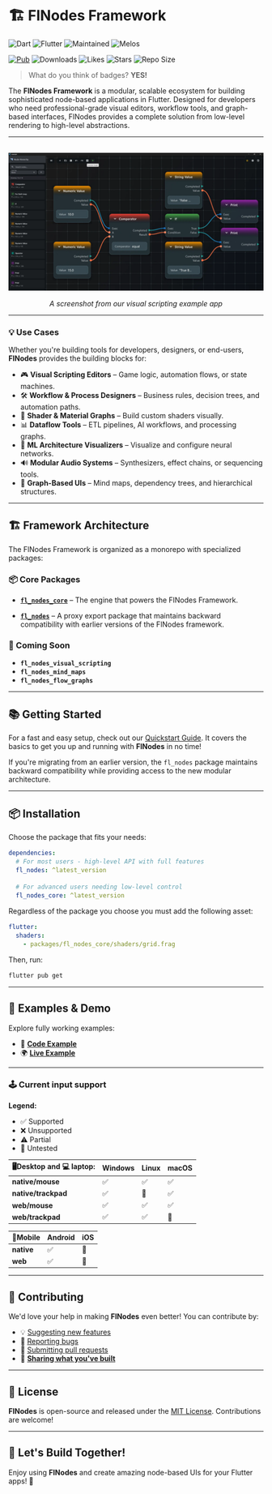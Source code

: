 # **🏗️ FlNodes Framework**

![Dart](https://img.shields.io/badge/Dart-%230175C2.svg?style=for-the-badge&logo=dart&logoColor=white)
![Flutter](https://img.shields.io/badge/Flutter-%2302569B.svg?style=for-the-badge&logo=flutter&logoColor=white)
![Maintained](https://img.shields.io/badge/maintained%3F-yes-green?style=for-the-badge)
![Melos](https://img.shields.io/badge/monorepo-managed%20with%20Melos-magenta?style=for-the-badge)

[![Pub](https://img.shields.io/pub/v/fl_nodes.svg?style=for-the-badge)](https://pub.dev/packages/fl_nodes)
![Downloads](https://img.shields.io/pub/dm/fl_nodes.svg?style=for-the-badge)
![Likes](https://img.shields.io/pub/likes/fl_nodes?style=for-the-badge)
![Stars](https://img.shields.io/github/stars/WilliamKarolDiCioccio/fl_nodes?style=for-the-badge)
![Repo Size](https://img.shields.io/github/repo-size/WilliamKarolDiCioccio/fl_nodes?style=for-the-badge)

> What do you think of badges? **YES!**

The **FlNodes Framework** is a modular, scalable ecosystem for building sophisticated node-based applications in Flutter. Designed for developers who need professional-grade visual editors, workflow tools, and graph-based interfaces, FlNodes provides a complete solution from low-level rendering to high-level abstractions.

---

<p align="center">
  <img src="https://raw.githubusercontent.com/WilliamKarolDiCioccio/fl_nodes/refs/heads/main/.github/images/node_editor_example.webp" alt="FlNodes Example" />
</p>

<p align="center">
  <i >A screenshot from our visual scripting example app</i>
</p>

---

### 💡 Use Cases

Whether you're building tools for developers, designers, or end-users, **FlNodes** provides the building blocks for:

- 🎮 **Visual Scripting Editors** – Game logic, automation flows, or state machines.
- 🛠 **Workflow & Process Designers** – Business rules, decision trees, and automation paths.
- 🎨 **Shader & Material Graphs** – Build custom shaders visually.
- 📊 **Dataflow Tools** – ETL pipelines, AI workflows, and processing graphs.
- 🤖 **ML Architecture Visualizers** – Visualize and configure neural networks.
- 🔊 **Modular Audio Systems** – Synthesizers, effect chains, or sequencing tools.
- 🧠 **Graph-Based UIs** – Mind maps, dependency trees, and hierarchical structures.

---

## 🏗️ Framework Architecture

The FlNodes Framework is organized as a monorepo with specialized packages:

### 📦 Core Packages

- [**`fl_nodes_core`**](https://github.com/WilliamKarolDiCioccio/fl_nodes/tree/main/packages/fl_nodes_core) – The engine that powers the FlNodes Framework.

- [**`fl_nodes`**](https://github.com/WilliamKarolDiCioccio/fl_nodes/tree/main/packages/fl_nodes) – A proxy export package that maintains backward compatibility with earlier versions of the FlNodes framework.

### 🔌 Coming Soon

- **`fl_nodes_visual_scripting`**
- **`fl_nodes_mind_maps`**
- **`fl_nodes_flow_graphs`**

---

## 📚 **Getting Started**

For a fast and easy setup, check out our [Quickstart Guide](https://github.com/WilliamKarolDiCioccio/fl_nodes/wiki/Quickstart). It covers the basics to get you up and running with **FlNodes** in no time!

If you're migrating from an earlier version, the `fl_nodes` package maintains backward compatibility while providing access to the new modular architecture.

---

## 📦 **Installation**

Choose the package that fits your needs:

```yaml
dependencies:
  # For most users - high-level API with full features
  fl_nodes: ^latest_version

  # For advanced users needing low-level control
  fl_nodes_core: ^latest_version
```

Regardless of the package you choose you must add the following asset:

```yaml
flutter:
  shaders:
    - packages/fl_nodes_core/shaders/grid.frag
```

Then, run:

```bash
flutter pub get
```

---

## 🧩 **Examples & Demo**

Explore fully working examples:

- 📄 **[Code Example](https://github.com/WilliamKarolDiCioccio/fl_nodes/blob/main/example/lib/main.dart)**
- 🌍 **[Live Example](https://williamkaroldicioccio.github.io/fl_nodes/)**

---

### 🕹️ Current input support

**Legend:**

- ✅ Supported
- ❌ Unsupported
- ⚠️ Partial
- 🧪 Untested

| 🖥️Desktop and 💻 laptop: | Windows | Linux | macOS |
| ------------------------ | ------- | ----- | ----- |
| **native/mouse**         | ✅      | ✅    | ✅    |
| **native/trackpad**      | ✅      | 🧪    | ✅    |
| **web/mouse**            | ✅      | ✅    | ✅    |
| **web/trackpad**         | ✅      | ✅    | 🧪    |

| 📱Mobile   | Android | iOS |
| ---------- | ------- | --- |
| **native** | ✅      | 🧪  |
| **web**    | ✅      | 🧪  |

---

## 🙌 **Contributing**

We'd love your help in making **FlNodes** even better! You can contribute by:

- 💡 [Suggesting new features](https://github.com/WilliamKarolDiCioccio/fl_nodes/issues)
- 🐛 [Reporting bugs](https://github.com/WilliamKarolDiCioccio/fl_nodes/issues)
- 🔧 [Submitting pull requests](https://github.com/WilliamKarolDiCioccio/fl_nodes/pulls)
- 👏 [**Sharing what you've built**](https://github.com/WilliamKarolDiCioccio/fl_nodes/discussions/49)

---

## 📜 **License**

**FlNodes** is open-source and released under the [MIT License](LICENSE.md).
Contributions are welcome!

---

## 🚀 **Let's Build Together!**

Enjoy using **FlNodes** and create amazing node-based UIs for your Flutter apps! 🌟
